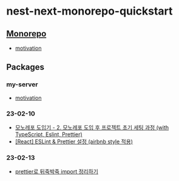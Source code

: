 # nest-next-monorepo-quickstart

## [Monorepo](https://d2.naver.com/helloworld/7553804)

- [motivation](https://musma.github.io/2019/04/02/yarn-workspaces.html)

## Packages

### my-server

- [motivation](https://github.com/kyle-mccarthy/nest-next/tree/master/examples/basic)

### 23-02-10

- [모노레포 도입기 - 2. 모노레포 도입 후 프로젝트 초기 세팅 과정 (with TypeScript, Eslint, Prettier)](https://velog.io/@warmwhiten/yarn-berry-typescript-eslint-prettier-emotion-react)
- [[React] ESLint & Prettier 설정 (airbnb style 적용)](https://velog.io/@jiseong/React-ESLint-Prettier-%EC%84%A4%EC%A0%95-airbnb-style-%EC%A0%81%EC%9A%A9)

### 23-02-13

- [prettier로 뒤죽박죽 import 정리하기](https://velog.io/@himprover/prettier%EB%A1%9C-%EB%92%A4%EC%A3%BD%EB%B0%95%EC%A3%BD-import-%EC%A0%95%EB%A6%AC%ED%95%98%EA%B8%B0)
